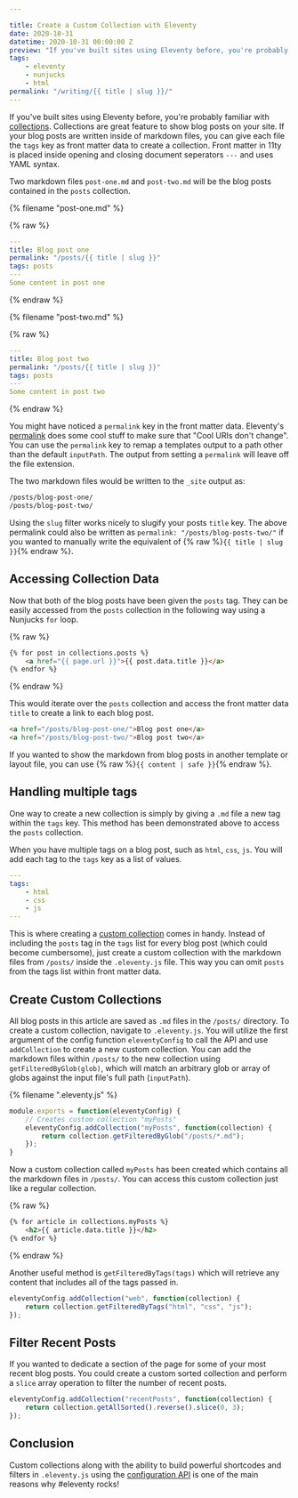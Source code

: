 ```yaml
---

title: Create a Custom Collection with Eleventy
date: 2020-10-31
datetime: 2020-10-31 00:00:00 Z
preview: "If you've built sites using Eleventy before, you're probably familiar with collections. Using the Configuration API allows for creating custom collections which can be useful to only show certain posts on your site."
tags: 
    - eleventy
    - nunjucks
    - html
permalink: "/writing/{{ title | slug }}/"
---
```


If you've built sites using Eleventy before, you're probably familiar with [collections](https://www.11ty.dev/docs/collections/). Collections are great feature to show blog posts on your site. If your blog posts are written inside of markdown files, you can give each file the `tags` key as front matter data to create a collection. Front matter in 11ty is placed inside opening and closing document seperators `---` and uses YAML syntax. 

Two markdown files `post-one.md` and `post-two.md` will be the blog posts contained in the `posts` collection.

{% filename "post-one.md" %}

{% raw %}
```yaml
---
title: Blog post one
permalink: "/posts/{{ title | slug }}"
tags: posts
---
Some content in post one
```
{% endraw %}

{% filename "post-two.md" %}

{% raw %}
```yaml
---
title: Blog post two
permalink: "/posts/{{ title | slug }}"
tags: posts
---
Some content in post two
```
{% endraw %}

You might have noticed a `permalink` key in the front matter data. Eleventy's [permalink](https://www.11ty.dev/docs/permalinks/) does some cool stuff to make sure that "Cool URIs don't change". You can use the `permalink` key to remap a templates output to a path other than the default `inputPath`. The output from setting a `permalink` will leave off the file extension.

The two markdown files would be written to the `_site` output as:

```html
/posts/blog-post-one/
/posts/blog-post-two/
```

Using the `slug` filter works nicely to slugify your posts `title` key. The above permalink could also be written as `permalink: "/posts/blog-posts-two/"` if you wanted to manually write the equivalent of {% raw %}`{{ title | slug }}`{% endraw %}. 

<h2 class="post-heading">Accessing Collection Data</h2>

Now that both of the blog posts have been given the `posts` tag. They can be easily accessed from the `posts` collection in the following way using a Nunjucks `for` loop.

{% raw %}
```html
{% for post in collections.posts %}
    <a href="{{ page.url }}">{{ post.data.title }}</a>
{% endfor %}
```
{% endraw %}

This would iterate over the `posts` collection and access the front matter data `title` to create a link to each blog post.

```html
<a href="/posts/blog-post-one/">Blog post one</a>
<a href="/posts/blog-post-two/">Blog post two</a>
```

If you wanted to show the markdown from blog posts in another template or layout file, you can use {% raw %}`{{ content | safe }}`{% endraw %}.

<h2 class="post-heading" id="handling-multiple-tags">Handling multiple tags</h2>

One way to create a new collection is simply by giving a `.md` file a new tag within the `tags` key. This method has been demonstrated above to access the `posts` collection.

When you have multiple tags on a blog post, such as `html`, `css`, `js`. You will add each tag to the `tags` key as a list of values. 

```yaml
---
tags: 
    - html
    - css
    - js
---
```

This is where creating a [custom collection](https://www.11ty.dev/docs/collections/) comes in handy. Instead of including the `posts` tag in the `tags` list for every blog post (which could become cumbersome), just create a custom collection with the markdown files from `/posts/` inside the `.eleventy.js` file. This way you can omit `posts` from the tags list within front matter data. 

<h2 class="post-heading">Create Custom Collections</h2>

All blog posts in this article are saved as `.md` files in the `/posts/` directory. To create a custom collection, navigate to `.eleventy.js`. You will utilize the first argument of the config function `eleventyConfig` to call the API and use `addCollection` to create a new custom collection. You can add the markdown files within `/posts/` to the new collection using `getFilteredByGlob(glob)`, which will match an arbitrary glob or array of globs against the input file's full path (`inputPath`).

{% filename ".eleventy.js" %}

```js
module.exports = function(eleventyConfig) {
    // Creates custom collection "myPosts"
    eleventyConfig.addCollection("myPosts", function(collection) {
        return collection.getFilteredByGlob("/posts/*.md");
    });
}
```

Now a custom collection called `myPosts` has been created which contains all the markdown files in `/posts/`. You can access this custom collection just like a regular collection.

{% raw %}
```html
{% for article in collections.myPosts %}
    <h2>{{ article.data.title }}</h2>
{% endfor %}
```
{% endraw %}

Another useful method is `getFilteredByTags(tags)` which will retrieve any content that includes all of the tags passed in.

```js
eleventyConfig.addCollection("web", function(collection) {
    return collection.getFilteredByTags("html", "css", "js");
});
```

<h2 class="post-heading">Filter Recent Posts</h2>

If you wanted to dedicate a section of the page for some of your most recent blog posts. You could create a custom sorted collection and perform a `slice` array operation to filter the number of recent posts.

```js
eleventyConfig.addCollection("recentPosts", function(collection) {
    return collection.getAllSorted().reverse().slice(0, 3);
});

```

<h2 class="post-heading">Conclusion</h2>

Custom collections along with the ability to build powerful shortcodes and filters in `.eleventy.js` using the [configuration API](https://www.11ty.dev/docs/config/) is one of the main reasons why #eleventy rocks!